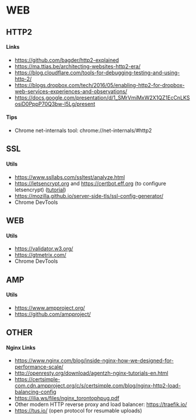 # WEB

## HTTP2

#### Links


* https://github.com/bagder/http2-explained
* https://ma.ttias.be/architecting-websites-http2-era/
* https://blog.cloudflare.com/tools-for-debugging-testing-and-using-http-2/
* https://blogs.dropbox.com/tech/2016/05/enabling-http2-for-dropbox-web-services-experiences-and-observations/
* https://docs.google.com/presentation/d/1_SMrVmiMxW2X1QZ1EcCnLKSosiD0PppP70Q3bw-l5Lg/present

#### Tips

* Chrome net-internals tool: chrome://net-internals/#http2


## SSL

#### Utils

 * https://www.ssllabs.com/ssltest/analyze.html
 * https://letsencrypt.org and https://certbot.eff.org (to configure letsencrypt) ([tutorial](https://www.digitalocean.com/community/tutorials/how-to-secure-nginx-with-let-s-encrypt-on-ubuntu-16-04))
 * https://mozilla.github.io/server-side-tls/ssl-config-generator/
 * Chrome DevTools

## WEB

#### Utils

 * https://validator.w3.org/
 * https://gtmetrix.com/
 * Chrome DevTools


## AMP

#### Utils

 * https://www.ampproject.org/
 * https://github.com/ampproject/


## OTHER

#### Nginx Links
* https://www.nginx.com/blog/inside-nginx-how-we-designed-for-performance-scale/
* http://openresty.org/download/agentzh-nginx-tutorials-en.html
* https://certsimple-com.cdn.ampproject.org/c/s/certsimple.com/blog/nginx-http2-load-balancing-config
* https://ilia.ws/files/nginx_torontophpug.pdf
* Other modern HTTP reverse proxy and load balancer: https://traefik.io/
* https://tus.io/ (open protocol for resumable uploads)